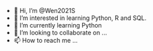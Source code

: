 - 👋 Hi, I’m @Wen2021S
- 👀 I’m interested in learning Python, R and SQL.
- 🌱 I’m currently learning Python
- 💞️ I’m looking to collaborate on ...
- 📫 How to reach me ...

<!---
Wen2021S/Wen2021S is a ✨ special ✨ repository because its `README.md` (this file) appears on your GitHub profile.
You can click the Preview link to take a look at your changes.
--->
